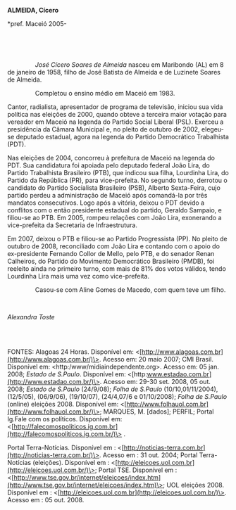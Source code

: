 **ALMEIDA, Cícero**

\*pref. Maceió 2005-

 

 

                *José Cícero Soares de Almeida* nasceu em Maribondo (AL)
em 8 de janeiro de 1958, filho de José Batista de Almeida e de Luzinete
Soares de Almeida.

                Completou o ensino médio em Maceió em 1983.

Cantor, radialista, apresentador de programa de televisão, iniciou sua
vida política nas eleições de 2000, quando obteve a terceira maior
votação para vereador em Maceió na legenda do Partido Social Liberal
(PSL). Exerceu a presidência da Câmara Municipal e, no pleito de outubro
de 2002, elegeu-se deputado estadual, agora na legenda do Partido
Democrático Trabalhista (PDT).

Nas eleições de 2004, concorreu à prefeitura de Maceió na legenda do
PDT. Sua candidatura foi apoiada pelo deputado federal João Lira, do
Partido Trabalhista Brasileiro (PTB), que indicou sua filha, Lourdinha
Lira, do Partido da República (PR), para vice-prefeita. No segundo
turno, derrotou o candidato do Partido Socialista Brasileiro (PSB),
Alberto Sexta-Feira, cujo partido perdeu a administração de Maceió após
comandá-la por três mandatos consecutivos. Logo após a vitória, deixou o
PDT devido a conflitos com o então presidente estadual do partido,
Geraldo Sampaio, e filiou-se ao PTB. Em 2005, rompeu relações com João
Lira, exonerando a vice-prefeita da Secretaria de Infraestrutura.

Em 2007, deixou o PTB e filiou-se ao Partido Progressista (PP). No
pleito de outubro de 2008, reconciliado com João Lira e contando com o
apoio do ex-presidente Fernando Collor de Mello, pelo PTB, e do senador
Renan Calheiros, do Partido do Movimento Democrático Brasileiro (PMDB),
foi reeleito ainda no primeiro turno, com mais de 81% dos votos válidos,
tendo Lourdinha Lira mais uma vez como vice-prefeita.

                Casou-se com Aline Gomes de Macedo, com quem teve um
filho.

 

*Alexandra Toste*

                                                                                                                                                                      

FONTES: Alagoas 24 Horas. Disponível em:
\<[http://www.alagoas.com.br](http://www.alagoas.com.br/)\>. Acesso em:
20 maio 2007; CMI Brasil. Disponível em:
\<http:/www/midiaindependente.org\>. Acesso em: 05 jan. 2008; *Estado de
S.Paulo*. Disponível em:
\<[http:www.estadao.com.br](http://www.estadao.com.br/)\>. Acesso em:
29-30 set. 2008, 05 out. 2008; *Estado de S.Paulo* (24/9/08); *Folha de
S.Paulo* (10/10,01/11/2004), (12/5/05), (06/9/06), (19/10/07),
(24/4,07/6 e 01/10/2008); *Folha de S.Paulo* (online) eleições 2008.
Disponível em:
\<[http://www.folhauol.com.br](http://www.folhauol.com.br/)\>; MARQUES,
M. [dados]; PERFIL; Portal Ig.Fale com os políticos. Disponível em:
\<[http://falecomospoliticos.ig.com.br](http://falecomospoliticos.ig.com.br/)\>
.

Portal Terra-Notícias. Disponível em :
\<[http://noticias-terra.com.br](http://noticias-terra.com.br/)\>.
Acesso em : 31 out. 2004; Portal Terra-Notícias (eleições). Disponível
em : \<[http://eleicoes.uol.com.br](http://eleicoes.uol.com.br/)\>;
Portal TSE. Disponível em :
\<[http://www.tse.gov.br/internet/eleicoes/index.htm](http://www.tse.gov.br/internet/eleicoes/index.htm)\>;
UOL eleições 2008. Disponível em :
\<[http://eleicoes.uol.com.br](http://eleicoes.uol.com.br/)\>. Acesso em
: 05 out. 2008.

 
